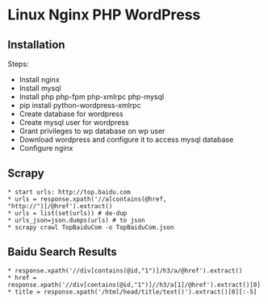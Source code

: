 Linux Nginx PHP WordPress 
=========================

Installation
------------
Steps:
* Install nginx
* Install mysql
* Install php php-fpm php-xmlrpc php-mysql
* pip install python-wordpress-xmlrpc
* Create database for wordpress
* Create mysql user for wordpress
* Grant privileges to wp database on wp user
* Download wordpress and configure it to access mysql database
* Configure nginx

Scrapy
------
```
* start urls: http://top.baidu.com
* urls = response.xpath('//a[contains(@href, "http://")]/@href').extract()
* urls = list(set(urls)) # de-dup
* urls_json=json.dumps(urls) # to json
* scrapy crawl TopBaiduCom -o TopBaiduCom.json
```

Baidu Search Results
--------------------
```
* response.xpath('//div[contains(@id,"1")]/h3/a/@href').extract()
* href = response.xpath('//div[contains(@id,"1")]//h3/a[1]/@href').extract()[0]
* title = response.xpath('/html/head/title/text()').extract()[0][:-5]
```
